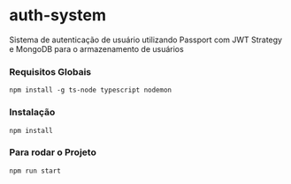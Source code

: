 # auth-system

Sistema de autenticação de usuário utilizando Passport com JWT Strategy e MongoDB para o armazenamento de usuários 

### Requisitos Globais
`npm install -g ts-node typescript nodemon`

### Instalação
`npm install`

### Para rodar o Projeto
`npm run start`
